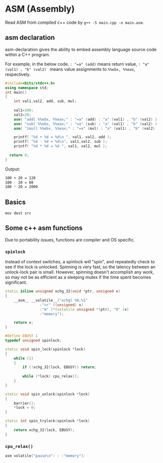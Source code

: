 # ASM (Assembly)

Read ASM from compiled c++ code by `g++ -S main.cpp -o main.asm`.

## asm declaration

asm-declaration gives the ability to embed assembly language source code within a C++ program.

For example, in the below code, ` : "=a" (add) ` means return value, `: "a" (val1) , "b" (val2) ` means value assignments to `%%ebx, %%eax`, respectively.

```cpp
#include<bits/stdc++.h>
using namespace std;
int main()
{
    int val1,val2, add, sub, mul;
  
    val1=100;
    val2=20;
    asm( "addl %%ebx, %%eax;" : "=a" (add) : "a" (val1) , "b" (val2) );
    asm( "subl %%ebx, %%eax;" : "=a" (sub) : "a" (val1) , "b" (val2) );
    asm( "imull %%ebx, %%eax;" : "=a" (mul) : "a" (val1) , "b" (val2) );

    printf( "%d + %d = %d\n ", val1, val2, add );
    printf( "%d - %d = %d\n", val1,val2, sub );
    printf( "%d * %d = %d ", val1, val2, mul );
  
  return 0;
}
```

Output:
```bash
100 + 20 = 120
100 - 20 = 80
100 * 20 = 2000
```

## Basics

`mov dest src`

## Some c++ asm functions 

Due to portability issues, functions are compiler and OS specific.

### `spinlock`

Instead of context switches, a spinlock will "spin", and repeatedly check to see if the lock is unlocked. Spinning is very fast, so the latency between an unlock-lock pair is small. However, spinning doesn't accomplish any work, so may not be as efficient as a sleeping mutex if the time spent becomes significant.

```cpp
static inline unsigned xchg_32(void *ptr, unsigned x)
{
	__asm__ __volatile__("xchgl %0,%1"
				:"=r" ((unsigned) x)
				:"m" (*(volatile unsigned *)ptr), "0" (x)
				:"memory");

	return x;
}
```

```cpp
#define EBUSY 1
typedef unsigned spinlock;

static void spin_lock(spinlock *lock)
{
	while (1)
	{
		if (!xchg_32(lock, EBUSY)) return;
	
		while (*lock) cpu_relax();
	}
}

static void spin_unlock(spinlock *lock)
{
	barrier();
	*lock = 0;
}

static int spin_trylock(spinlock *lock)
{
	return xchg_32(lock, EBUSY);
}
```

### `cpu_relax()`

```asm
asm volatile("pause\n": : :"memory");
```
